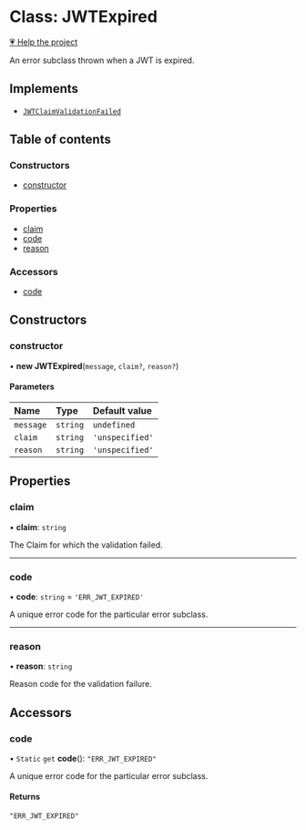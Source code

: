 # Class: JWTExpired

[💗 Help the project](https://github.com/sponsors/panva)

An error subclass thrown when a JWT is expired.

## Implements

- [`JWTClaimValidationFailed`](util_errors.JWTClaimValidationFailed.md)

## Table of contents

### Constructors

- [constructor](util_errors.JWTExpired.md#constructor)

### Properties

- [claim](util_errors.JWTExpired.md#claim)
- [code](util_errors.JWTExpired.md#code)
- [reason](util_errors.JWTExpired.md#reason)

### Accessors

- [code](util_errors.JWTExpired.md#code-1)

## Constructors

### constructor

• **new JWTExpired**(`message`, `claim?`, `reason?`)

#### Parameters

| Name | Type | Default value |
| :------ | :------ | :------ |
| `message` | `string` | `undefined` |
| `claim` | `string` | `'unspecified'` |
| `reason` | `string` | `'unspecified'` |

## Properties

### claim

• **claim**: `string`

The Claim for which the validation failed.

___

### code

• **code**: `string` = `'ERR_JWT_EXPIRED'`

A unique error code for the particular error subclass.

___

### reason

• **reason**: `string`

Reason code for the validation failure.

## Accessors

### code

• `Static` `get` **code**(): ``"ERR_JWT_EXPIRED"``

A unique error code for the particular error subclass.

#### Returns

``"ERR_JWT_EXPIRED"``
